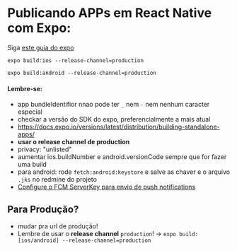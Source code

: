 # Publicando APPs em React Native com Expo:

Siga [este guia do expo](https://docs.expo.io/distribution/app-stores/)

`expo build:ios --release-channel=production`

`expo build:android --release-channel=production`

#### Lembre-se:
- app bundleIdentifior nnao pode ter `_` nem `-` nem nenhum caracter especial
- checkar a versão do SDK do expo, preferencialmente a mais atual
- https://docs.expo.io/versions/latest/distribution/building-standalone-apps/
- **usar o release channel de production**
- privacy: "unlisted"
- aumentar ios.buildNumber e android.versionCode sempre que for fazer uma build
- para android: rode `fetch:android:keystore` e salve as chaver e o arquivo `.jks` no redmine do projeto
- [Configure o FCM ServerKey para envio de push notifications](https://docs.expo.io/guides/using-fcm/#uploading-server-credentials) 

## Para Produção?
- mudar pra url de produção!
- Lembre de usar o **release channel** `production`! -> `expo build:[ios/android] --release-channel=production`

